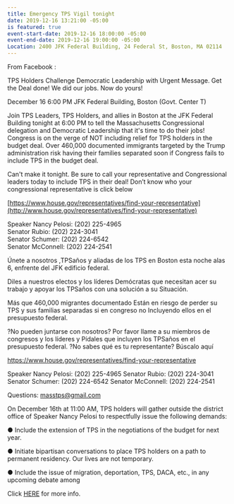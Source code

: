 ```yaml
---
title: Emergency TPS Vigil tonight
date: 2019-12-16 13:21:00 -05:00
is featured: true
event-start-date: 2019-12-16 18:00:00 -05:00
event-end-date: 2019-12-16 19:00:00 -05:00
Location: 2400 JFK Federal Building, 24 Federal St, Boston, MA 02114
---
```


From Facebook :

TPS Holders Challenge Democratic Leadership with Urgent Message. Get the Deal done! We did our jobs. Now do yours!

December 16
6:00 PM
JFK Federal Building, Boston (Govt. Center T)

Join TPS Leaders, TPS Holders, and allies in Boston at the JFK Federal Building tonight at 6:00 PM to tell the Massachusetts Congressional delegation and Democratic Leadership that it's time to do their jobs! Congress is on the verge of NOT including relief for TPS holders in the budget deal. Over 460,000 documented immigrants targeted by the Trump administration risk having their families separated soon if Congress fails to include TPS in the budget deal.

Can't make it tonight. Be sure to call your representative and Congressional leaders today to include TPS in their deal! 
Don’t know who your congressional representative is click below 

[https://www.house.gov/representatives/find-your-representative](http://www.house.gov/representatives/find-your-representative)

Speaker Nancy Pelosi: (202) 225-4965  
Senator Rubio: (202) 224-3041  
Senator Schumer: (202) 224-6542  
Senator McConnell: (202) 224-2541 


Únete a nosotros ,TPSaños y aliadas de los TPS en Boston esta noche alas 6, enfrente del JFK edificio federal. 

Diles a nuestros electos y los líderes Demócratas que necesitan acer su trabajo y apoyar los TPSaños con una solución a su Situación. 

Más que 460,000 migrantes documentado Están en riesgo de perder su TPS y sus familias separadas si en congreso no  Incluyendo ellos en el presupuesto federal. 

?No pueden juntarse con nosotros?  Por favor llame a su miembros de congresos y los líderes y Pídales que incluyen los TPSaños en el presupuesto federal. 
?No sabes qué es tu representante?
Búscalo aquí 

https://www.house.gov/representatives/find-your-representative

Speaker Nancy Pelosi: (202) 225-4965 
Senator Rubio: (202) 224-3041 
Senator Schumer: (202) 224-6542 
Senator McConnell: (202) 224-2541

Questions: masstps@gmail.com

On December 16th at 11:00 AM, TPS holders will gather outside the district office of Speaker Nancy Pelosi to respectfully issue the following demands:  

● Include the extension of TPS in the negotiations of the budget for next year.  

● Initiate bipartisan conversations to place TPS holders on a path to permanent residency.
Our lives are not temporary. 

● Include the issue of migration, deportation, TPS, DACA, etc., in any upcoming debate among

Click [HERE](https://facebook.com/events/1160815300790026/?ti=icl) for more info. 
